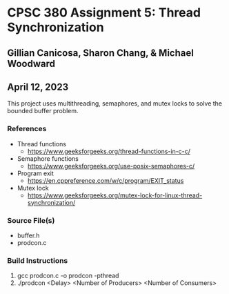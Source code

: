 # CPSC 380 Assignment 5: Thread Synchronization

## Gillian Canicosa, Sharon Chang, & Michael Woodward
## April 12, 2023

This project uses multithreading, semaphores, and mutex locks to solve the bounded buffer problem.

### References
* Thread functions
  * https://www.geeksforgeeks.org/thread-functions-in-c-c/
* Semaphore functions
  * https://www.geeksforgeeks.org/use-posix-semaphores-c/
* Program exit
  * https://en.cppreference.com/w/c/program/EXIT_status
* Mutex lock
  * https://www.geeksforgeeks.org/mutex-lock-for-linux-thread-synchronization/

### Source File(s)
* buffer.h
* prodcon.c

### Build Instructions
1. gcc prodcon.c -o prodcon -pthread
2. ./prodcon \<Delay\> \<Number of Producers\> \<Number of Consumers\>